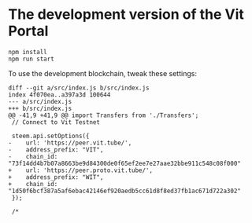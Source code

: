 # The development version of the Vit Portal

```
npm install
npm run start
```

To use the development blockchain, tweak these settings:

```
diff --git a/src/index.js b/src/index.js
index 4f070ea..a397a3d 100644
--- a/src/index.js
+++ b/src/index.js
@@ -41,9 +41,9 @@ import Transfers from './Transfers';
 // Connect to Vit Testnet

 steem.api.setOptions({
-    url: 'https://peer.vit.tube/',
-    address_prefix: "VIT",
-    chain_id: "73f14dd4b7b07a8663be9d84300de0f65ef2ee7e27aae32bbe911c548c08f000"
+    url: 'https://peer.proto.vit.tube/',
+    address_prefix: "WIT",
+    chain_id: "1d50f6bcf387a5af6ebac42146ef920aedb5cc61d8f8ed37fb1ac671d722a302"
 });

 /*
 ```
